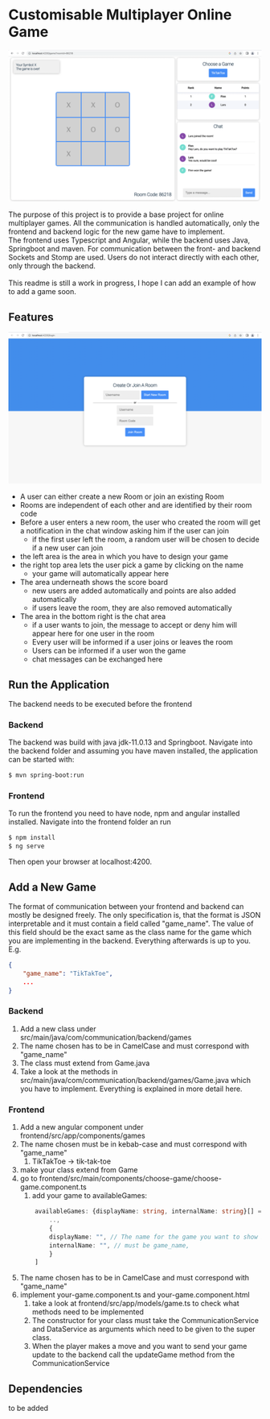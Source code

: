 # Customisable Multiplayer Online Game

![The Main Page of the application](./content-md/main-page.png)

The purpose of this project is to provide a base project for online multiplayer games.
All the communication is handled automatically, only the frontend and backend
logic for the new game have to implement.
<br>
The frontend uses Typescript and Angular, while the backend uses Java, Springboot and maven. For communication between the front- and backend Sockets and Stomp are used.
Users do not interact directly with each other, only through the backend.
<br>
<br>
This readme is still a work in progress, I hope I can add an example of how to add a game soon.

## Features
![The Login Page of the application](./content-md/login-page.png)
- A user can either create a new Room or join an existing Room
- Rooms are independent of each other and are identified by their room code
- Before a user enters a new room, the user who created the room will get a notification in the chat window asking him if the user can join
    - if the first user left the room, a random user will be chosen to decide if a new user can join
- the left area is the area in which you have to design your game
- the right top area lets the user pick a game by clicking on the name
    - your game will automatically appear here
- The area underneath shows the score board
    - new users are added automatically and points are also added automatically
    - if users leave the room, they are also removed automatically
- The area in the bottom right is the chat area
    - if a user wants to join, the message to accept or deny him will appear here for one
    user in the room
    - Every user will be informed if a user joins or leaves the room
    - Users can be informed if a user won the game
    - chat messages can be exchanged here

## Run the Application
The backend needs to be executed before the frontend 

### Backend
The backend was build with java jdk-11.0.13 and Springboot.
Navigate into the backend folder and assuming you have maven installed,
the application can be started with:

```bash
$ mvn spring-boot:run
```

### Frontend
To run the frontend you need to have node, npm and angular installed installed.
Navigate into the frontend folder an run

```bash
$ npm install
$ ng serve
```

Then open your browser at localhost:4200.

## Add a New Game
The format of communication between your frontend and backend can mostly be
designed freely.
The only specification is, that the format is JSON interpretable and it 
must contain a field called "game_name".
The value of this field should be the exact same as the class name for the game which
you are implementing in the backend. Everything afterwards is up to you. E.g.

```json
{
    "game_name": "TikTakToe",
    ...
}
```

### Backend
1. Add a new class under src/main/java/com/communication/backend/games
2. The name chosen has to be in CamelCase and must correspond with "game_name"
3. The class must extend from Game.java
4. Take a look at the methods in src/main/java/com/communication/backend/games/Game.java which you have to implement. Everything is explained in more detail here.

### Frontend
1. Add a new angular component under frontend/src/app/components/games
2. The name chosen must be in kebab-case and must correspond with "game_name"
    1. TikTakToe -> tik-tak-toe
3. make your class extend from Game
4. go to frontend/src/main/components/choose-game/choose-game.component.ts
    1. add your game to availableGames:
    ```typescript
        availableGames: {displayName: string, internalName: string}[] = [
            ..,
            {
            displayName: "", // The name for the game you want to show in the UI,
			internalName: "", // must be game_name,
            }
        ]
    ```
5. The name chosen has to be in CamelCase and must correspond with "game_name"
6. implement your-game.component.ts and your-game.component.html
    1. take a look at frontend/src/app/models/game.ts to check what methods need to be implemented
    2. The constructor for your class must take the CommunicationService and DataService as arguments which need to be given to the super class.
    3. When the player makes a move and you want to send your game update to the backend call the updateGame method from the CommunicationService


## Dependencies
to be added